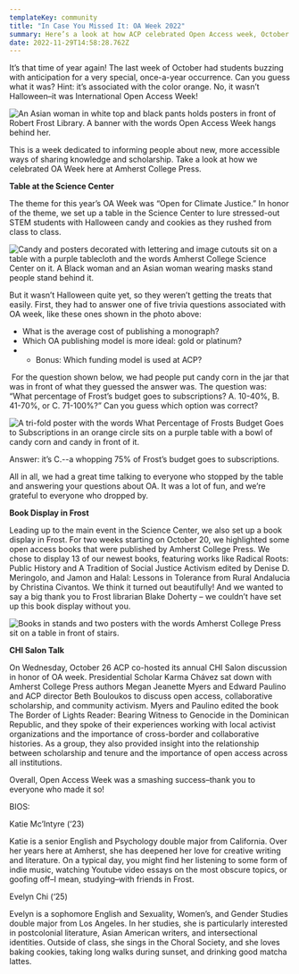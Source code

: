 ```yaml
---
templateKey: community
title: "In Case You Missed It: OA Week 2022"
summary: Here’s a look at how ACP celebrated Open Access week, October 24 to October 28
date: 2022-11-29T14:58:28.762Z
---
```

It’s that time of year again! The last week of October had students buzzing with anticipation for a very special, once-a-year occurrence. Can you guess what it was? Hint: it’s associated with the color orange. No, it wasn’t Halloween–it was International Open Access Week! 

![An Asian woman in white top and black pants holds posters in front of Robert Frost Library. A banner with the words Open Access Week hangs behind her.](assets/oa-week.jpg)

This is a week dedicated to informing people about new, more accessible ways of sharing knowledge and scholarship. Take a look at how we celebrated OA Week here at Amherst College Press.

**Table at the Science Center**

The theme for this year’s OA Week was “Open for Climate Justice.” In honor of the theme, we set up a table in the Science Center to lure stressed-out STEM students with Halloween candy and cookies as they rushed from class to class. 

![Candy and posters decorated with lettering and image cutouts sit on a table with a purple tablecloth and the words Amherst College Science Center on it. A Black woman and an Asian woman wearing masks stand people stand behind it.](assets/sci-center.jpg)

But it wasn’t Halloween quite yet, so they weren’t getting the treats that easily. First, they had to answer one of five trivia questions associated with OA week, like these ones shown in the photo above:

* What is the average cost of publishing a monograph?
* Which OA publishing model is more ideal: gold or platinum?
* * Bonus: Which funding model is used at ACP? 

 For the question shown below, we had people put candy corn in the jar that was in front of what they guessed the answer was. The question was: “What percentage of Frost’s budget goes to subscriptions? A. 10-40%, B. 41-70%, or C. 71-100%?” Can you guess which option was correct?

![A tri-fold poster with the words What Percentage of Frosts Budget Goes to Subscriptions in an orange circle sits on a purple table with a bowl of candy corn and candy in front of it.](assets/candy-corn-trivia.jpg)

Answer: it’s C.--a whopping 75% of Frost’s budget goes to subscriptions.

All in all, we had a great time talking to everyone who stopped by the table and answering your questions about OA. It was a lot of fun, and we’re grateful to everyone who dropped by.

**Book Display in Frost** 

Leading up to the main event in the Science Center, we also set up a book display in Frost. For two weeks starting on October 20, we highlighted some open access books that were published by Amherst College Press. We chose to display 13 of our newest books, featuring works like Radical Roots: Public History and A Tradition of Social Justice Activism edited by Denise D. Meringolo, and Jamon and Halal: Lessons in Tolerance from Rural Andalucia by Christina Civantos. We think it turned out beautifully! And we wanted to say a big thank you to Frost librarian Blake Doherty – we couldn’t have set up this book display without you.

![Books in stands and two posters with the words Amherst College Press sit on a table in front of stairs. ](assets/book-display.jpg)

**CHI Salon Talk** 

On Wednesday, October 26 ACP co-hosted its annual CHI Salon discussion in honor of OA week. Presidential Scholar Karma Chávez sat down with Amherst College Press authors Megan Jeanette Myers and Edward Paulino and ACP director Beth Bouloukos to discuss open access, collaborative scholarship, and community activism. Myers and Paulino edited the book The Border of Lights Reader: Bearing Witness to Genocide in the Dominican Republic, and they spoke of their experiences working with local activist organizations and the importance of cross-border and collaborative histories. As a group, they also provided insight into the relationship between scholarship and tenure and the importance of open access across all institutions.

Overall, Open Access Week was a smashing success–thank you to everyone who made it so! 



BIOS:

Katie Mc’Intyre (‘23)

Katie is a senior English and Psychology double major from California. Over her years here at Amherst, she has deepened her love for creative writing and literature. On a typical day, you might find her listening to some form of indie music, watching Youtube video essays on the most obscure topics, or goofing off–I mean, studying–with friends in Frost. 

Evelyn Chi (‘25)

Evelyn is a sophomore English and Sexuality, Women’s, and Gender Studies double major from Los Angeles. In her studies, she is particularly interested in postcolonial literature, Asian American writers, and intersectional identities. Outside of class, she sings in the Choral Society, and she loves baking cookies, taking long walks during sunset, and drinking good matcha lattes.